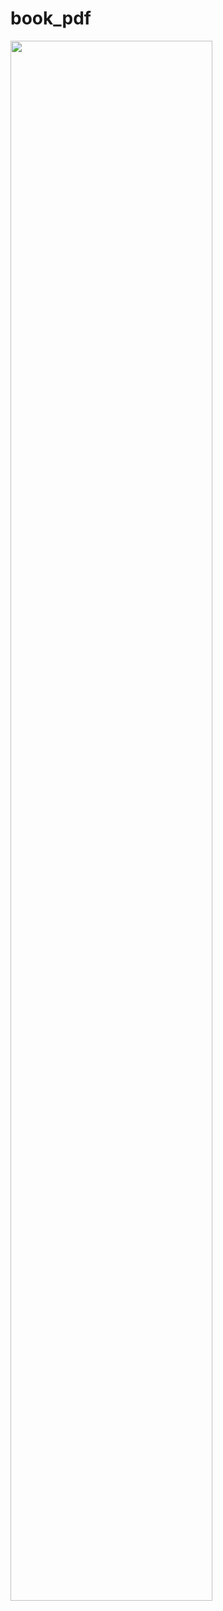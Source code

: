# book_pdf

<img width="80%" src="https://github.com/SangWoon123/book_pdf/files/10841813/default.pdf"/>